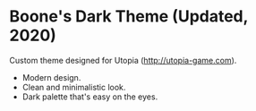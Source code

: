 Boone's Dark Theme (Updated, 2020)
=====================================

Custom theme designed for Utopia (http://utopia-game.com).

- Modern design. 
- Clean and minimalistic look.
- Dark palette that's easy on the eyes.
